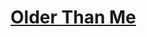 # [Older Than Me]([https://www.coderbyte.com/editor/First%20Reverse:JavaScript](https://edabit.com/challenge/iwdZiFucR5wkQsFHu))

